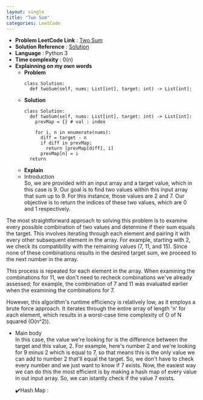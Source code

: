 ```yaml
---
layout: single
title: "Two Sum"
categories: LeetCode
---
```


* **Problem LeetCode Link** : <a href="https://leetcode.com/problems/two-sum/" target="_blank">Two Sum</a>
* **Solution Reference** : <a href="https://www.youtube.com/watch?v=KLlXCFG5TnA" target="_blank">Solution</a>
* **Language** : Python 3
* **Time complexity** : 0(n)
* **Explainning on my own words**
  - **Problem**
    ```python3
    class Solution:
      def twoSum(self, nums: List[int], target: int) -> List[int]:
    ```
  - **Solution**
    ```python3
    class Solution:
      def twoSum(self, nums: List[int], target: int) -> List[int]:
        prevMap = {} # val : index

        for i, n in enumerate(nums):
          diff = target - n
          if diff in prevMap:
            return [prevMap[diff], i]
          prevMap[n] = i
      return
    ```
  - **Explain** <br>
  * Introduction <br>
So, we are provided with an input array and a target value, which in this case is 9. Our goal is to find two values within this input array that sum up to 9. For this instance, those values are 2 and 7. Our objective is to return the indices of these two values, which are 0 and 1 respectively.

The most straightforward approach to solving this problem is to examine every possible combination of two values and determine if their sum equals the target. This involves iterating through each element and pairing it with every other subsequent element in the array. For example, starting with 2, we check its compatibility with the remaining values (7, 11, and 15). Since none of these combinations results in the desired target sum, we proceed to the next number in the array.

This process is repeated for each element in the array. When examining the combinations for 11, we don't need to recheck combinations we've already assessed; for example, the combination of 7 and 11 was evaluated earlier when the examining the combinations for 7.

However, this algorithm's runtime efficiency is relatively low, as it employs a brute force approach. It iterates through the entire array of length 'n' for each element, which results in a worst-case time complexity of O of N squared (O(n^2)).
 
  * Main body <br>
In this case, the value we're looking for is the difference between the target and this value, 2. For example, here's number 2 and we're looking for 9 minus 2 which is equal to 7, so that means this is the only value we can add to number 2 that'll equal the target. So, we don't have to check every number and we just want to know if 7 exists. Now, the easiest way we can do this the most efficient is by making a hash map of every value in out input array. So, we can istantly check if the value 7 exists.

    ✔️Hash Map : 
